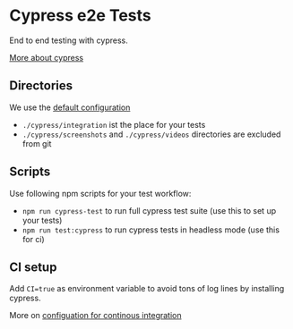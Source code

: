 # Cypress e2e Tests

End to end testing with cypress.

[More about cypress](https://www.npmjs.com/package/cypress)

## Directories

We use the [default configuration](https://docs.cypress.io/guides/core-concepts/writing-and-organizing-tests.html#Folder-Structure)

-   `./cypress/integration` ist the place for your tests
-   `./cypress/screenshots` and `./cypress/videos` directories are excluded from git

## Scripts

Use following npm scripts for your test workflow:

-   `npm run cypress-test` to run full cypress test suite (use this to set up your tests)
-   `npm run test:cypress` to run cypress tests in headless mode (use this for ci)

## CI setup

Add `CI=true` as environment variable to avoid tons of log lines by installing cypress.

More on [configuation for continous integration](https://docs.cypress.io/guides/guides/continuous-integration.html)
